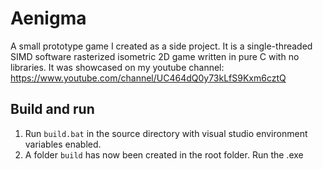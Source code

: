 # Aenigma

A small prototype game I created as a side project. It is a single-threaded SIMD software rasterized isometric 2D game written in pure C with no libraries. It was showcased on my youtube channel: https://www.youtube.com/channel/UC464dQ0y73kLfS9Kxm6cztQ

## Build and run

1. Run `build.bat` in the source directory with visual studio environment variables enabled.
2. A folder `build` has now been created in the root folder. Run the .exe
